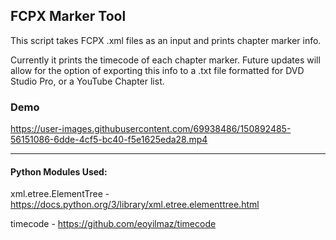 ## FCPX Marker Tool

This script takes FCPX .xml files as an input and prints chapter marker info.

Currently it prints the timecode of each chapter marker. Future updates will allow for the option of exporting this info to a .txt file formatted for DVD Studio Pro, or a YouTube Chapter list.

### Demo

https://user-images.githubusercontent.com/69938486/150892485-56151086-6dde-4cf5-bc40-f5e1625eda28.mp4

---

#### Python Modules Used:

xml.etree.ElementTree - https://docs.python.org/3/library/xml.etree.elementtree.html

timecode - https://github.com/eoyilmaz/timecode
